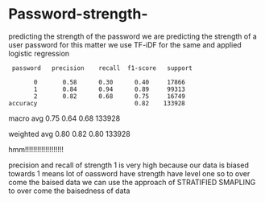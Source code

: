 # Password-strength-
predicting the strength of the password 
we are predicting the strength of a user password 
for this matter we use  TF-iDF for the same and applied
logistic regression




     password   precision    recall  f1-score   support

           0       0.58      0.30      0.40     17866
           1       0.84      0.94      0.89     99313
           2       0.82      0.68      0.75     16749
    accuracy                           0.82    133928
    
    
    
   macro avg       0.75      0.64      0.68    133928
   
   
   
   
   
weighted avg       0.80      0.82      0.80    133928






hmm!!!!!!!!!!!!!!!!!!!

precision and recall of strength 1 is very high
because our data is biased towards 1 means lot of oassword have strength have level one
so to over come the baised data 
we can use the approach of STRATIFIED SMAPLING to over come the baisedness of data
